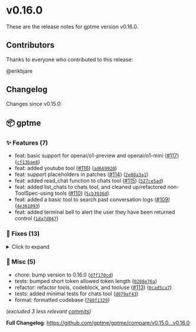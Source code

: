 # v0.16.0

These are the release notes for gptme version v0.16.0.

## Contributors

Thanks to everyone who contributed to this release:

@erikbjare

## Changelog

Changes since v0.15.0:


## 📦 gptme

### ✨ Features (7)

 - feat: basic support for openai/o1-preview and openai/o1-mini ([#117](https://github.com/gptme/gptme/issues/117)) ([`cf13bae8`](https://github.com/gptme/gptme/commit/cf13bae8))
 - feat: added youtube tool ([#116](https://github.com/gptme/gptme/issues/116)) ([`ad669920`](https://github.com/gptme/gptme/commit/ad669920))
 - feat: support placeholders in patches ([#114](https://github.com/gptme/gptme/issues/114)) ([`2e08a3a1`](https://github.com/gptme/gptme/commit/2e08a3a1))
 - feat: added read_chat function to chats tool ([#115](https://github.com/gptme/gptme/issues/115)) ([`527ce5ad`](https://github.com/gptme/gptme/commit/527ce5ad))
 - feat: added list_chats to chats tool, and cleaned up/refactored non-ToolSpec-using tools ([#110](https://github.com/gptme/gptme/issues/110)) ([`5cb3936d`](https://github.com/gptme/gptme/commit/5cb3936d))
 - feat: added a basic tool to search past conversation logs ([#109](https://github.com/gptme/gptme/issues/109)) ([`4e361093`](https://github.com/gptme/gptme/commit/4e361093))
 - feat: added terminal bell to alert the user they have been returned control ([`1da7d047`](https://github.com/gptme/gptme/commit/1da7d047))

### 🐛 Fixes (13)
<details><summary>Click to expand</summary>
<p>

 - fix: support multiple patches in a single codeblock ([#118](https://github.com/gptme/gptme/issues/118)) ([`ae3ea89b`](https://github.com/gptme/gptme/commit/ae3ea89b))
 - fix: made eval harness more reliable, using Manager ([#119](https://github.com/gptme/gptme/issues/119)) ([`0787f597`](https://github.com/gptme/gptme/commit/0787f597))
 - fix: remove spammy log message when youtube tool not available ([`6ab895c2`](https://github.com/gptme/gptme/commit/6ab895c2))
 - fix: extended the patch tool prompt to not strictly forbid placeholders, mention scoping strategies and fallback to save ([`7cf2119f`](https://github.com/gptme/gptme/commit/7cf2119f))
 - fix: added ./projects and ./demos to gitignore ([`ef7d9fd8`](https://github.com/gptme/gptme/commit/ef7d9fd8))
 - fix: change error on unknown codeblock langtags into warning, dont warn on empty langtag ([`481ab38e`](https://github.com/gptme/gptme/commit/481ab38e))
 - fix: minor improvements to --help output, updated --help example output in README ([`78f461ca`](https://github.com/gptme/gptme/commit/78f461ca))
 - fix: fixed excessive whitespace in patch example prompt ([`f0818c3d`](https://github.com/gptme/gptme/commit/f0818c3d))
 - fix: fixed formatting in tools/base.py ([`e3987bdd`](https://github.com/gptme/gptme/commit/e3987bdd))
 - fix: added gptme/server/__init__.py ([`02a3ecf4`](https://github.com/gptme/gptme/commit/02a3ecf4))
 - fix: improved how ToolUse examples are formatted ([`1e6574f1`](https://github.com/gptme/gptme/commit/1e6574f1))
 - fix: fixed bug in how examples were generated for patch tool ([`c8489ecc`](https://github.com/gptme/gptme/commit/c8489ecc))
 - fix: dont crash on unknown shell syntax ([`dd6fff7c`](https://github.com/gptme/gptme/commit/dd6fff7c))

</p>
</details>

### 🔨 Misc (5)

 - chore: bump version to 0.16.0 ([`d7f170cd`](https://github.com/gptme/gptme/commit/d7f170cd))
 - tests: bumped short token allowed token length ([`0208e76a`](https://github.com/gptme/gptme/commit/0208e76a))
 - refactor: refactor tools, codeblock, and tooluse ([#113](https://github.com/gptme/gptme/issues/113)) ([`0cad5ca7`](https://github.com/gptme/gptme/commit/0cad5ca7))
 - tests: added minimal tests for chats tool ([`d079af43`](https://github.com/gptme/gptme/commit/d079af43))
 - format: formatted codebase ([`740f1329`](https://github.com/gptme/gptme/commit/740f1329))

*(excluded 3 less relevant [commits](https://github.com/gptme/gptme/compare/v0.15.0...v0.16.0))*

**Full Changelog**: https://github.com/gptme/gptme/compare/v0.15.0...v0.16.0
